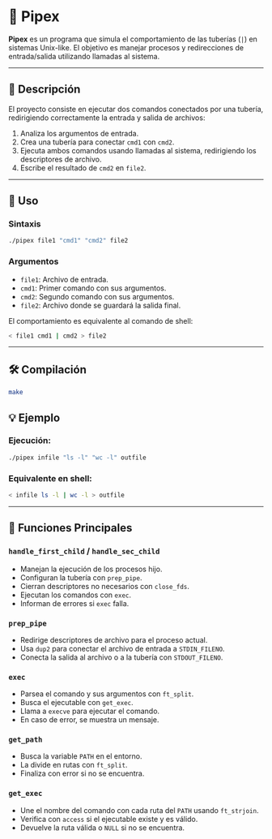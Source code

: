 # 🔗 Pipex

**Pipex** es un programa que simula el comportamiento de las tuberías (`|`) en sistemas Unix-like. El objetivo es manejar procesos y redirecciones de entrada/salida utilizando llamadas al sistema.

---

## 📖 Descripción

El proyecto consiste en ejecutar dos comandos conectados por una tubería, redirigiendo correctamente la entrada y salida de archivos:

1. Analiza los argumentos de entrada.
2. Crea una tubería para conectar `cmd1` con `cmd2`.
3. Ejecuta ambos comandos usando llamadas al sistema, redirigiendo los descriptores de archivo.
4. Escribe el resultado de `cmd2` en `file2`.

---

## 🧪 Uso

### Sintaxis

```bash
./pipex file1 "cmd1" "cmd2" file2
```

### Argumentos

- `file1`: Archivo de entrada.
- `cmd1`: Primer comando con sus argumentos.
- `cmd2`: Segundo comando con sus argumentos.
- `file2`: Archivo donde se guardará la salida final.

El comportamiento es equivalente al comando de shell:

```bash
< file1 cmd1 | cmd2 > file2
```

---

## 🛠️ Compilación

```bash
make
```

## 💡 Ejemplo

### Ejecución:

```bash
./pipex infile "ls -l" "wc -l" outfile
```

### Equivalente en shell:

```bash
< infile ls -l | wc -l > outfile
```

---

## 🧠 Funciones Principales

### `handle_first_child` / `handle_sec_child`

- Manejan la ejecución de los procesos hijo.
- Configuran la tubería con `prep_pipe`.
- Cierran descriptores no necesarios con `close_fds`.
- Ejecutan los comandos con `exec`.
- Informan de errores si `exec` falla.

### `prep_pipe`

- Redirige descriptores de archivo para el proceso actual.
- Usa `dup2` para conectar el archivo de entrada a `STDIN_FILENO`.
- Conecta la salida al archivo o a la tubería con `STDOUT_FILENO`.

### `exec`

- Parsea el comando y sus argumentos con `ft_split`.
- Busca el ejecutable con `get_exec`.
- Llama a `execve` para ejecutar el comando.
- En caso de error, se muestra un mensaje.

### `get_path`

- Busca la variable `PATH` en el entorno.
- La divide en rutas con `ft_split`.
- Finaliza con error si no se encuentra.

### `get_exec`

- Une el nombre del comando con cada ruta del `PATH` usando `ft_strjoin`.
- Verifica con `access` si el ejecutable existe y es válido.
- Devuelve la ruta válida o `NULL` si no se encuentra.
